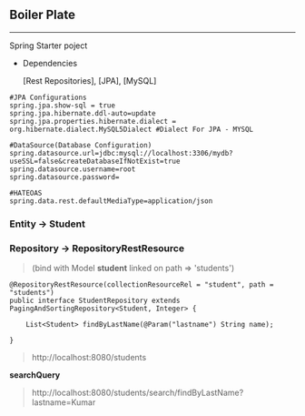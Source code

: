 ## Boiler Plate
--------------------------------------------------------------------

Spring Starter poject 

- Dependencies

	[Rest Repositories], [JPA], [MySQL]
	
	
```
#JPA Configurations
spring.jpa.show-sql = true
spring.jpa.hibernate.ddl-auto=update
spring.jpa.properties.hibernate.dialect = org.hibernate.dialect.MySQL5Dialect #Dialect For JPA - MYSQL

#DataSource(Database Configuration)
spring.datasource.url=jdbc:mysql://localhost:3306/mydb?useSSL=false&createDatabaseIfNotExist=true
spring.datasource.username=root
spring.datasource.password=

#HATEOAS
spring.data.rest.defaultMediaType=application/json
```

### Entity -> Student
### Repository -> RepositoryRestResource 

> (bind with Model **student** linked on path => 'students')

```
@RepositoryRestResource(collectionResourceRel = "student", path = "students")
public interface StudentRepository extends PagingAndSortingRepository<Student, Integer> {
	
	List<Student> findByLastName(@Param("lastname") String name);
	
}
```

> http://localhost:8080/students

**searchQuery**

> http://localhost:8080/students/search/findByLastName?lastname=Kumar